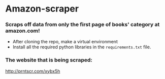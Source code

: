 # Amazon-scraper

### Scraps off data from only the first page of books' category at amazon.com!

- After cloning the repo, make a virtual environment
- Install all the required python libraries in the ```requirements.txt``` file.

### The website that is being scraped:
http://prntscr.com/xybx5h
